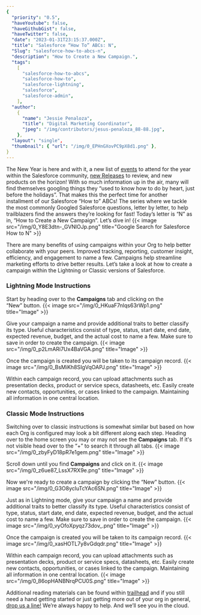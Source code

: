```yaml
---
{
  "priority": "0.5",
  "haveYoutube": false,
  "haveGithubGist": false,
  "haveTwitter": false,
  "date": "2023-01-31T23:15:37.000Z",
  "title": "Salesforce “How To” ABCs: N",
  "Slug": "salesforce-how-to-abcs-n",
  "description": "How to Create a New Campaign.",
  "tags":
    [
      "salesforce-how-to-abcs",
      "salesforce-how-to",
      "salesforce-lightning",
      "salesforce",
      "salesforce-admin",
    ],
  "author":
    {
      "name": "Jessie Penaloza",
      "title": "Digital Marketing Coordinator",
      "jpeg": "/img/contributors/jesus-penaloza_88-88.jpg",
    },
  "layout": "single",
  "thumbnail": { "url": "/img/0_EPHnGXovPC9pX8d1.png" },
}
---
```


The New Year is here and with it, a new list of [events](https://www.salesforce.com/events/) to attend for the year within the Salesforce community, [new Releases](https://medium.com/creme-de-la-crm/releasehighlights/home) to review, and new products on the horizon! With so much information up in the air, many will find themselves googling things they “used to know how to do by heart, just before the holidays”. That makes this the perfect time for another installment of our Salesforce “How to” ABCs! The series where we tackle the most commonly Googled Salesforce questions, letter by letter, to help trailblazers find the answers they’re looking for fast!
Today’s letter is “N” as in, “How to Create a New Campaign”. Let’s dive in!
{{< image src="/img/0_Y8E3dtn-_GVNlOJp.png" title="Google Search for Salesforce How to N" >}}

There are many benefits of using campaigns within your Org to help better collaborate with your peers. Improved tracking, reporting, customer insight, efficiency, and engagement to name a few. Campaigns help streamline marketing efforts to drive better results. Let’s take a look at how to create a campaign within the Lightning or Classic versions of Salesforce.

### Lightning Mode Instructions

Start by heading over to the **Campaigns** tab and clicking on the “New” button.
{{< image src="/img/0_HKuaF7nlqs63rWp1.png" title="Image" >}}

Give your campaign a name and provide additional traits to better classify its type. Useful characteristics consist of type, status, start date, end date, expected revenue, budget, and the actual cost to name a few. Make sure to save in order to create the campaign.
{{< image src="/img/0_p2LmARi7Ux4BaVGA.png" title="Image" >}}

Once the campaign is created you will be taken to its campaign record.
{{< image src="/img/0_BsMiKh8SIgVqOAPJ.png" title="Image" >}}

Within each campaign record, you can upload attachments such as presentation decks, product or service specs, datasheets, etc. Easily create new contacts, opportunities, or cases linked to the campaign. Maintaining all information in one central location.

### Classic Mode Instructions

Switching over to classic instructions is somewhat similar but based on how each Org is configured may look a bit different along each step.
Heading over to the home screen you may or may not see the **Campaigns** tab. If it&#39;s not visible head over to the “+” to search it through all tabs.
{{< image src="/img/0_zbyFyD18pR7e1gem.png" title="Image" >}}

Scroll down until you find **Campaigns** and click on it.
{{< image src="/img/0_z6ue87_LssX7RX9e.png" title="Image" >}}

Now we&#39;re ready to create a campaign by clicking the “New” button.
{{< image src="/img/0_G3O8ycluTcYAc6SN.png" title="Image" >}}

Just as in Lightning mode, give your campaign a name and provide additional traits to better classify its type. Useful characteristics consist of type, status, start date, end date, expected revenue, budget, and the actual cost to name a few. Make sure to save in order to create the campaign.
{{< image src="/img/0_vyOfoXpyqz73dov_.png" title="Image" >}}

Once the campaign is created you will be taken to its campaign record.
{{< image src="/img/0_xasHOTL7y8vGdqdr.png" title="Image" >}}

Within each campaign record, you can upload attachments such as presentation decks, product or service specs, datasheets, etc. Easily create new contacts, opportunities, or cases linked to the campaign. Maintaining all information in one central location.
{{< image src="/img/0_86opHANBNrqPCU0S.png" title="Image" >}}

Additional reading materials can be found within [trailhead](https://trailhead.salesforce.com/content/learn/modules/campaign_basics) and if you still need a hand getting started or just getting more out of your org in general, [drop us a line!](https://appexchange.salesforce.com/appxConsultingListingDetail?listingId=a0N30000001gF9jEAE) We’re always happy to help.
And we’ll see you in the cloud.
